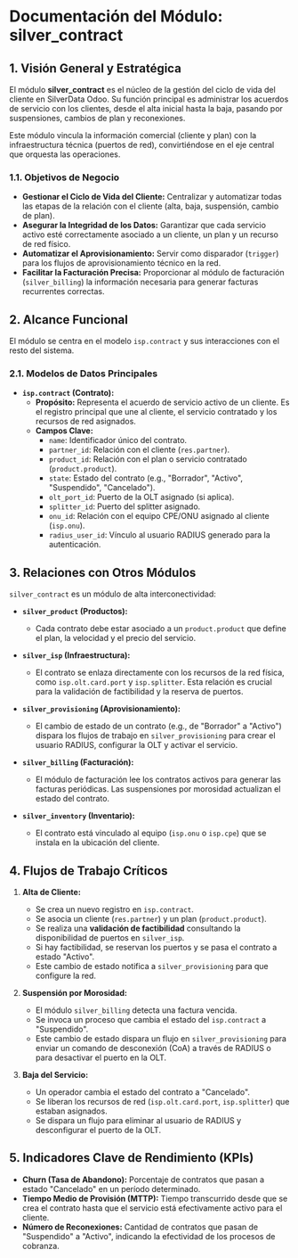 
# Documentación del Módulo: silver_contract

## 1. Visión General y Estratégica

El módulo **silver_contract** es el núcleo de la gestión del ciclo de vida del cliente en SilverData Odoo. Su función principal es administrar los acuerdos de servicio con los clientes, desde el alta inicial hasta la baja, pasando por suspensiones, cambios de plan y reconexiones.

Este módulo vincula la información comercial (cliente y plan) con la infraestructura técnica (puertos de red), convirtiéndose en el eje central que orquesta las operaciones.

### 1.1. Objetivos de Negocio

*   **Gestionar el Ciclo de Vida del Cliente:** Centralizar y automatizar todas las etapas de la relación con el cliente (alta, baja, suspensión, cambio de plan).
*   **Asegurar la Integridad de los Datos:** Garantizar que cada servicio activo esté correctamente asociado a un cliente, un plan y un recurso de red físico.
*   **Automatizar el Aprovisionamiento:** Servir como disparador (`trigger`) para los flujos de aprovisionamiento técnico en la red.
*   **Facilitar la Facturación Precisa:** Proporcionar al módulo de facturación (`silver_billing`) la información necesaria para generar facturas recurrentes correctas.

## 2. Alcance Funcional

El módulo se centra en el modelo `isp.contract` y sus interacciones con el resto del sistema.

### 2.1. Modelos de Datos Principales

*   **`isp.contract` (Contrato):**
    *   **Propósito:** Representa el acuerdo de servicio activo de un cliente. Es el registro principal que une al cliente, el servicio contratado y los recursos de red asignados.
    *   **Campos Clave:**
        *   `name`: Identificador único del contrato.
        *   `partner_id`: Relación con el cliente (`res.partner`).
        *   `product_id`: Relación con el plan o servicio contratado (`product.product`).
        *   `state`: Estado del contrato (e.g., "Borrador", "Activo", "Suspendido", "Cancelado").
        *   `olt_port_id`: Puerto de la OLT asignado (si aplica).
        *   `splitter_id`: Puerto del splitter asignado.
        *   `onu_id`: Relación con el equipo CPE/ONU asignado al cliente (`isp.onu`).
        *   `radius_user_id`: Vínculo al usuario RADIUS generado para la autenticación.

## 3. Relaciones con Otros Módulos

`silver_contract` es un módulo de alta interconectividad:

*   **`silver_product` (Productos):**
    *   Cada contrato debe estar asociado a un `product.product` que define el plan, la velocidad y el precio del servicio.

*   **`silver_isp` (Infraestructura):**
    *   El contrato se enlaza directamente con los recursos de la red física, como `isp.olt.card.port` y `isp.splitter`. Esta relación es crucial para la validación de factibilidad y la reserva de puertos.

*   **`silver_provisioning` (Aprovisionamiento):**
    *   El cambio de estado de un contrato (e.g., de "Borrador" a "Activo") dispara los flujos de trabajo en `silver_provisioning` para crear el usuario RADIUS, configurar la OLT y activar el servicio.

*   **`silver_billing` (Facturación):**
    *   El módulo de facturación lee los contratos activos para generar las facturas periódicas. Las suspensiones por morosidad actualizan el estado del contrato.

*   **`silver_inventory` (Inventario):**
    *   El contrato está vinculado al equipo (`isp.onu` o `isp.cpe`) que se instala en la ubicación del cliente.

## 4. Flujos de Trabajo Críticos

1.  **Alta de Cliente:**
    *   Se crea un nuevo registro en `isp.contract`.
    *   Se asocia un cliente (`res.partner`) y un plan (`product.product`).
    *   Se realiza una **validación de factibilidad** consultando la disponibilidad de puertos en `silver_isp`.
    *   Si hay factibilidad, se reservan los puertos y se pasa el contrato a estado "Activo".
    *   Este cambio de estado notifica a `silver_provisioning` para que configure la red.

2.  **Suspensión por Morosidad:**
    *   El módulo `silver_billing` detecta una factura vencida.
    *   Se invoca un proceso que cambia el estado del `isp.contract` a "Suspendido".
    *   Este cambio de estado dispara un flujo en `silver_provisioning` para enviar un comando de desconexión (CoA) a través de RADIUS o para desactivar el puerto en la OLT.

3.  **Baja del Servicio:**
    *   Un operador cambia el estado del contrato a "Cancelado".
    *   Se liberan los recursos de red (`isp.olt.card.port`, `isp.splitter`) que estaban asignados.
    *   Se dispara un flujo para eliminar al usuario de RADIUS y desconfigurar el puerto de la OLT.

## 5. Indicadores Clave de Rendimiento (KPIs)

*   **Churn (Tasa de Abandono):** Porcentaje de contratos que pasan a estado "Cancelado" en un período determinado.
*   **Tiempo Medio de Provisión (MTTP):** Tiempo transcurrido desde que se crea el contrato hasta que el servicio está efectivamente activo para el cliente.
*   **Número de Reconexiones:** Cantidad de contratos que pasan de "Suspendido" a "Activo", indicando la efectividad de los procesos de cobranza.
